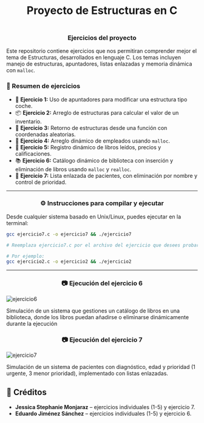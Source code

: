 <h1 align="center"> Proyecto de Estructuras en C </h1>
<p align="center">
  <img src="https://via.placeholder.com/900x3/FF66B2/FF66B2" width="100%" height="3">
</p>

<h3 align="center"> Ejercicios del proyecto</h3>

Este repositorio contiene ejercicios que nos permitiran comprender mejor el tema de Estructuras, desarrollados en lenguaje C. Los temas incluyen manejo de estructuras, apuntadores, listas enlazadas y memoria dinámica con `malloc`.

### 🧩 Resumen de ejercicios

- 🧠 **Ejercicio 1:** Uso de apuntadores para modificar una estructura tipo coche.
- 📦 **Ejercicio 2:** Arreglo de estructuras para calcular el valor de un inventario.
- 📍 **Ejercicio 3:** Retorno de estructuras desde una función con coordenadas aleatorias.
- 👥 **Ejercicio 4:** Arreglo dinámico de empleados usando `malloc`.
- 📖 **Ejercicio 5:** Registro dinámico de libros leídos, precios y calificaciones.
-  📚 **Ejercicio 6:** Catálogo dinámico de biblioteca con inserción y eliminación de libros usando `malloc` y `realloc`.
- 🏥 **Ejercicio 7:** Lista enlazada de pacientes, con eliminación por nombre y control de prioridad.

---
<h3 align="center">⚙️ Instrucciones para compilar y ejecutar</h3>

Desde cualquier sistema basado en Unix/Linux, puedes ejecutar en la terminal:

```bash
gcc ejercicio7.c -o ejercicio7 && ./ejercicio7

# Reemplaza ejercicio7.c por el archivo del ejercicio que desees probar.

# Por ejemplo:
gcc ejercicio2.c -o ejercicio2 && ./ejercicio2

```
---

<h3 align="center">📷 Ejecución del ejercicio 6</h3>

![ejercicio6](https://github.com/user-attachments/assets/46bb00c4-749f-44d4-bc20-a0416a70116c)


Simulación de un sistema que gestiones un catálogo de libros en una biblioteca, donde los libros puedan añadirse o eliminarse dinámicamente durante la ejecución


<h3 align="center">📷 Ejecución del ejercicio 7</h3>

![ejercicio7](https://github.com/user-attachments/assets/d26ad768-8b47-4eee-8cae-27f32b572647)

Simulación de un sistema de pacientes con diagnóstico, edad y prioridad (1 urgente, 3 menor prioridad), implementado con listas enlazadas.

## 🤝 Créditos

- **Jessica Stephanie Monjaraz** – ejercicios individuales (1-5) y ejercicio 7.
- **Eduardo Jiménez Sánchez** – ejercicios individuales (1-5) y ejercicio 6.
